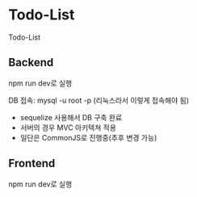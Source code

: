 # Todo-List

Todo-List

## Backend

npm run dev로 실행

DB 접속: mysql -u root -p (리눅스라서 이렇게 접속해야 됨)

- sequelize 사용해서 DB 구축 완료
- 서버의 경우 MVC 아키텍쳐 적용
- 일단은 CommonJS로 진행중(추후 변경 가능)

## Frontend

npm run dev로 실행
